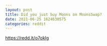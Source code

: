 ```yaml
--- 
layout: post 
title: Did you just buy Moons on MoonsSwap? 
date: 2021-06-25 1624630575 
categories: reddit 
--- 
```

https://redd.it/o7oklg